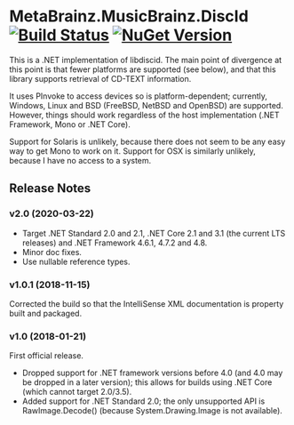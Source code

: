 # MetaBrainz.MusicBrainz.DiscId [![Build Status](https://img.shields.io/appveyor/build/zastai/metabrainz-musicbrainz-discid)](https://ci.appveyor.com/project/Zastai/metabrainz-musicbrainz-discid) [![NuGet Version](https://img.shields.io/nuget/v/MetaBrainz.MusicBrainz.DiscId)](https://www.nuget.org/packages/MetaBrainz.MusicBrainz.DiscId)

This is a .NET implementation of libdiscid.
The main point of divergence at this point is that fewer platforms are supported (see below), and that this library supports retrieval of CD-TEXT information.

It uses PInvoke to access devices so is platform-dependent; currently, Windows, Linux and BSD (FreeBSD, NetBSD and OpenBSD) are supported.
However, things should work regardless of the host implementation (.NET Framework, Mono or .NET Core).

Support for Solaris is unlikely, because there does not seem to be any easy way to get Mono to work on it.
Support for OSX is similarly unlikely, because I have no access to a system.

## Release Notes

### v2.0 (2020-03-22)

- Target .NET Standard 2.0 and 2.1, .NET Core 2.1 and 3.1 (the current LTS releases) and .NET Framework 4.6.1, 4.7.2 and 4.8.
- Minor doc fixes.
- Use nullable reference types.

### v1.0.1 (2018-11-15)

Corrected the build so that the IntelliSense XML documentation is property built and packaged.

### v1.0 (2018-01-21)

First official release.

- Dropped support for .NET framework versions before 4.0 (and 4.0 may be dropped in a later version); this allows for builds using .NET Core (which cannot target 2.0/3.5).
- Added support for .NET Standard 2.0; the only unsupported API is RawImage.Decode() (because System.Drawing.Image is not available).
